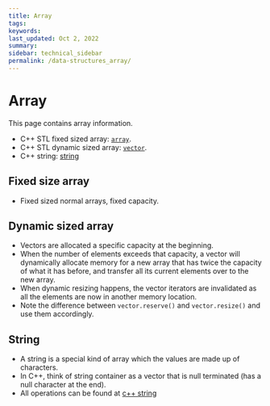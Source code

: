 ```yaml
---
title: Array
tags: 
keywords: 
last_updated: Oct 2, 2022
summary: 
sidebar: technical_sidebar
permalink: /data-structures_array/
---
```


# Array
This page contains array information. 
- C++ STL fixed sized array: [`array`](http://www.cplusplus.com/reference/array/array/).
- C++ STL dynamic sized array: [`vector`](http://www.cplusplus.com/reference/vector/vector/).
- C++ string: [string](https://www.cplusplus.com/reference/string/string/)

## Fixed size array
- Fixed sized normal arrays, fixed capacity.

## Dynamic sized array
- Vectors are allocated a specific capacity at the beginning.
- When the number of elements exceeds that capacity, 
a vector will dynamically allocate memory for a new array that has twice the capacity of what it has before,
and transfer all its current elements over to the new array.
- When dynamic resizing happens, the vector iterators are invalidated as all the elements are now in another memory location.
- Note the difference between `vector.reserve()` and `vector.resize()` and use them accordingly.

## String

- A string is a special kind of array which the values are made up of characters.
- In C++, think of string container as a vector<char> that is null terminated (has a null character at the end).
- All operations can be found at [c++ string](https://www.cplusplus.com/reference/string/string/)